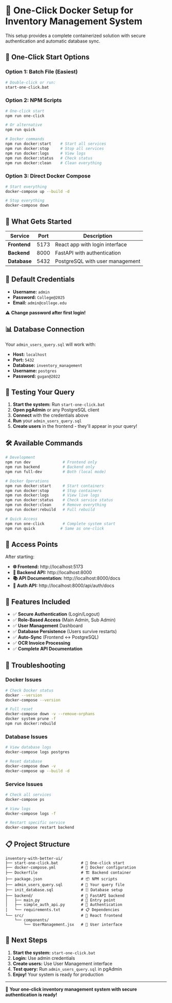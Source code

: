 # 🚀 One-Click Docker Setup for Inventory Management System

This setup provides a complete containerized solution with secure authentication and automatic database sync.

## 🎯 One-Click Start Options

### Option 1: Batch File (Easiest)
```bash
# Double-click or run:
start-one-click.bat
```

### Option 2: NPM Scripts
```bash
# One-click start
npm run one-click

# Or alternative
npm run quick

# Docker commands
npm run docker:start    # Start all services
npm run docker:stop     # Stop all services
npm run docker:logs     # View logs
npm run docker:status   # Check status
npm run docker:clean    # Clean everything
```

### Option 3: Direct Docker Compose
```bash
# Start everything
docker-compose up --build -d

# Stop everything
docker-compose down
```

## 🐳 What Gets Started

| Service | Port | Description |
|---------|------|-------------|
| **Frontend** | 5173 | React app with login interface |
| **Backend** | 8000 | FastAPI with authentication |
| **Database** | 5432 | PostgreSQL with user management |

## 🔐 Default Credentials

- **Username:** `admin`
- **Password:** `College@2025`
- **Email:** `admin@college.edu`

⚠️ **Change password after first login!**

## 📊 Database Connection

Your `admin_users_query.sql` will work with:

- **Host:** `localhost`
- **Port:** `5432`
- **Database:** `inventory_management`
- **Username:** `postgres`
- **Password:** `gugan@2022`

## 🧪 Testing Your Query

1. **Start the system:** Run `start-one-click.bat`
2. **Open pgAdmin** or any PostgreSQL client
3. **Connect** with the credentials above
4. **Run** your `admin_users_query.sql`
5. **Create users** in the frontend - they'll appear in your query!

## 🛠️ Available Commands

```bash
# Development
npm run dev              # Frontend only
npm run backend          # Backend only
npm run full-dev         # Both (local mode)

# Docker Operations
npm run docker:start     # Start containers
npm run docker:stop      # Stop containers
npm run docker:logs      # View live logs
npm run docker:status    # Check service status
npm run docker:clean     # Remove everything
npm run docker:rebuild   # Full rebuild

# Quick Access
npm run one-click        # Complete system start
npm run quick           # Same as one-click
```

## 📱 Access Points

After starting:

- **🌐 Frontend:** http://localhost:5173
- **🔧 Backend API:** http://localhost:8000
- **📚 API Documentation:** http://localhost:8000/docs
- **🔐 Auth API:** http://localhost:8000/api/auth/docs

## 🎉 Features Included

- ✅ **Secure Authentication** (Login/Logout)
- ✅ **Role-Based Access** (Main Admin, Sub Admin)
- ✅ **User Management** Dashboard
- ✅ **Database Persistence** (Users survive restarts)
- ✅ **Auto-Sync** (Frontend ↔ PostgreSQL)
- ✅ **OCR Invoice Processing**
- ✅ **Complete API Documentation**

## 🔧 Troubleshooting

### Docker Issues
```bash
# Check Docker status
docker --version
docker-compose --version

# Full reset
docker-compose down -v --remove-orphans
docker system prune -f
npm run docker:rebuild
```

### Database Issues
```bash
# View database logs
docker-compose logs postgres

# Reset database
docker-compose down -v
docker-compose up --build -d
```

### Service Issues
```bash
# Check all services
docker-compose ps

# View logs
docker-compose logs -f

# Restart specific service
docker-compose restart backend
```

## 📋 Project Structure

```
inventory-with-better-ui/
├── start-one-click.bat          # 🚀 One-click start
├── docker-compose.yml           # 🐳 Docker configuration
├── Dockerfile                   # 🏗️ Backend container
├── package.json                 # 📦 NPM scripts
├── admin_users_query.sql        # 🧪 Your query file
├── init_database.sql            # 🗄️ Database setup
├── backend/                     # 🔧 FastAPI backend
│   ├── main.py                  # 🎯 Entry point
│   ├── simple_auth_api.py       # 🔐 Authentication
│   └── requirements.txt         # 📋 Dependencies
└── src/                         # 🎨 React frontend
    └── components/
        └── UserManagement.jsx   # 👥 User interface
```

## 🎯 Next Steps

1. **Start the system:** `start-one-click.bat`
2. **Login:** Use admin credentials
3. **Create users:** Use User Management interface
4. **Test query:** Run `admin_users_query.sql` in pgAdmin
5. **Enjoy!** Your system is ready for production

---

🎉 **Your one-click inventory management system with secure authentication is ready!**
